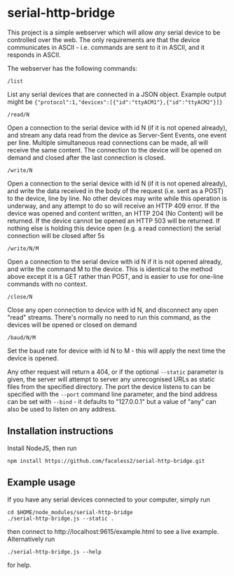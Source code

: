 # serial-http-bridge
This project is a simple webserver which will allow *any* serial device to be controlled over the web.
The only requirements are that the device communicates in ASCII - i.e. commands are sent to it in ASCII, and it responds in ASCII.

The webserver has the following commands:

`/list`

List any serial devices that are connected in a JSON object. Example output might be `{"protocol":1,"devices":[{"id":"ttyACM1"},{"id":"ttyACM2"}]}`
  
`/read/N`

Open a connection to the serial device with id N (if it is not opened already), and stream any data read from the device as Server-Sent Events, one event per line.
Multiple simultaneous read connections can be made, all will receive the same content. The connection to the device will be opened on demand and closed after the last connection is closed.
  
`/write/N`

Open a connection to the serial device with id N (if it is not opened already), and write the data received in the body of the request (i.e. sent
as a POST) to the device, line by line. No other devices may write while this operation is underway, and any attempt to do so will
receive an HTTP 409 error. If the device was opened and content written, an HTTP 204 (No Content) will be returned. If the device cannot be opened an HTTP 503 will be returned. If nothing else is holding this device open (e.g. a read connection) the serial connection will be closed after 5s

`/write/N/M`

Open a connection to the serial device with id N if it is not opened already, and write the command M to the device. This is identical
to the method above except it is a GET rather than POST, and is easier to use for one-line commands with no context.
  
`/close/N`

Close any open connection to device with id N, and disconnect any open "read" streams. There's normally no need to run this command, as the devices will be opened or closed on demand
  
`/baud/N/M`

Set the baud rate for device with id N to M - this will apply the next time the device is opened.
  
Any other request will return a 404, or if the optional `--static` parameter is given, the server will attempt to server any unrecognised URLs as static files from the specified directory. The port the device listens to can be specified with the `--port` command line parameter, and the bind address can be set with `--bind` - it defaults to "127.0.0.1" but a value of "any" can also be used to listen on any address.


## Installation instructions

Install NodeJS, then run

`npm install https://github.com/faceless2/serial-http-bridge.git`

## Example usage

If you have any serial devices connected to your computer, simply run
```
cd $HOME/node_modules/serial-http-bridge
./serial-http-bridge.js --static .
```
then connect to http://localhost:9615/example.html to see a live example. Alternatively run 

```
./serial-http-bridge.js --help
```
for help.

